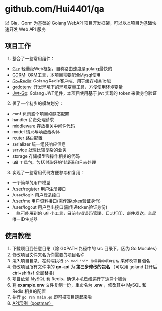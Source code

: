 # github.com/Hui4401/qa

以 Gin，Gorm 为基础的 Golang WebAPI 项目开发框架，可以以本项目为基础快速开发 Web API 服务

## 项目工作

1. 整合了一些常用组件：

- [Gin](https://github.com/gin-gonic/gin): 轻量级Web框架，自称路由速度是golang最快的
- [GORM](http://gorm.io/docs/index.html): ORM工具，本项目需要配合Mysql使用
- [Go-Redis](https://github.com/go-redis/redis): Golang Redis客户端，用于缓存相关功能
- [godotenv](https://github.com/joho/godotenv): 开发环境下的环境变量工具，方便使用环境变量
- [Jwt-Go](https://github.com/dgrijalva/jwt-go): Golang JWT组件，本项目使用基于 jwt 实现的 token 来做身份验证

2. 做了一个初步的模块划分：

- conf 负责整个项目的静态配置
- handler 负责处理请求
- middleware 存放相关中间件代码
- model 请求与响应结构体
- router 路由配置
- serializer 统一组装响应信息
- service 处理比较复杂的业务
- storage 存储模型和操作相关的代码
- util 工具包，包括封装好的错误码和日志处理

3. 实现了一些常用代码方便参考和复用：

- 一个简单的用户模型
- /user/register 用户注册接口
- /user/login 用户登录接口
- /user/me 用户资料接口(需传递token验证身份)
- /user/logout 用户登出接口(需传递token验证身份)
- 一些可能用到的 util 小工具，目前有错误码管理、日志打印、邮件发送、全局唯一ID生成器

## 使用教程

1. 下载项目到任意目录（除 GOPATH 路径中的 src 目录下，因为 Go Modules）
2. 修改项目文件夹名为你需要的项目名称
3. 进入项目目录，在终端执行 `go mod init 你需要的项目包名` 来修改项目包名
4. 修改项目所有文件中的 **go-api** 为 **第三步修改的包名** （可以用 goland 打开后 ctrl+shift+f 全局替换）
5. 项目依赖 MySQL 和 Redis，确保本机已经运行了这两个服务
6. 将 **example.env** 文件复制一份，重命名为 **.env** ，修改其中 MySQL 和 Redis 相关的配置
7. 执行 `go run main.go` 即可把项目跑起来啦
8. [API示例（postman）](https://github.com/Hui4401/github.com/Hui4401/qa/blob/main/HowToUseAPI.md)
